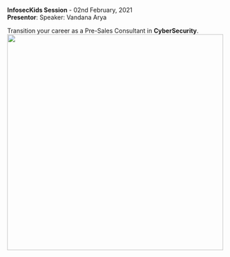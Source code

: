 **InfosecKids Session** - 02nd February, 2021 <br /> 
**Presentor**: Speaker: Vandana Arya <br />
 
Transition your career as a Pre-Sales Consultant in **CyberSecurity‬**.
<img src="https://storage.googleapis.com/gd-wagtail-prod-assets/original_images/evolving_google_identity_2x1.jpg" width="500px">
<br />
<br />
<br />
<br />
<br />